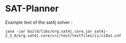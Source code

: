 # SAT-Planner

Example test of the sat4j solver :
```
java -jar build/libs/org.sat4j.core.jar sat4j-2_3_6/org.sat4j.core/src/test/testfiles/ii/ii8a1.cnf
```
